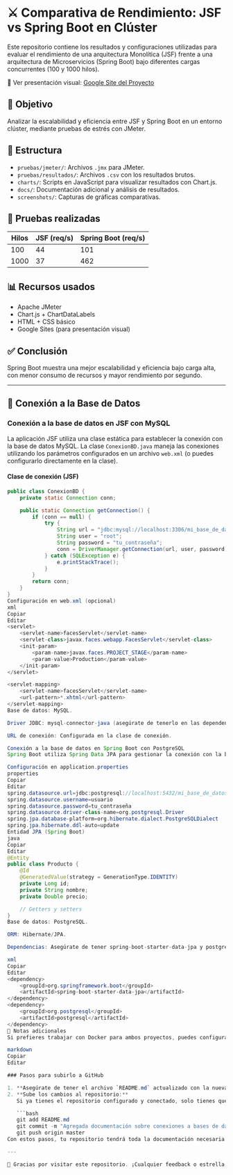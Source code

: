 # ⚔️ Comparativa de Rendimiento: JSF vs Spring Boot en Clúster

Este repositorio contiene los resultados y configuraciones utilizadas para evaluar el rendimiento de una arquitectura Monolítica (JSF) frente a una arquitectura de Microservicios (Spring Boot) bajo diferentes cargas concurrentes (100 y 1000 hilos).

🔗 Ver presentación visual: [Google Site del Proyecto](https://sites.google.com/view/jsfspring/inicio)

## 📌 Objetivo

Analizar la escalabilidad y eficiencia entre JSF y Spring Boot en un entorno clúster, mediante pruebas de estrés con JMeter.

## 🔧 Estructura

- `pruebas/jmeter/`: Archivos `.jmx` para JMeter.
- `pruebas/resultados/`: Archivos `.csv` con los resultados brutos.
- `charts/`: Scripts en JavaScript para visualizar resultados con Chart.js.
- `docs/`: Documentación adicional y análisis de resultados.
- `screenshots/`: Capturas de gráficas comparativas.

## 🧪 Pruebas realizadas

| Hilos | JSF (req/s) | Spring Boot (req/s) |
|-------|-------------|---------------------|
| 100   | 44          | 101                 |
| 1000  | 37          | 462                 |

## 📊 Recursos usados

- Apache JMeter
- Chart.js + ChartDataLabels
- HTML + CSS básico
- Google Sites (para presentación visual)

## ✅ Conclusión

Spring Boot muestra una mejor escalabilidad y eficiencia bajo carga alta, con menor consumo de recursos y mayor rendimiento por segundo.

---

## 🔌 Conexión a la Base de Datos

### Conexión a la base de datos en **JSF** con **MySQL**

La aplicación JSF utiliza una clase estática para establecer la conexión con la base de datos MySQL. La clase `ConexionBD.java` maneja las conexiones utilizando los parámetros configurados en un archivo `web.xml` (o puedes configurarlo directamente en la clase).

#### **Clase de conexión (JSF)**

```java
public class ConexionBD {
    private static Connection conn;

    public static Connection getConnection() {
        if (conn == null) {
            try {
                String url = "jdbc:mysql://localhost:3306/mi_base_de_datos";
                String user = "root";
                String password = "tu_contraseña";
                conn = DriverManager.getConnection(url, user, password);
            } catch (SQLException e) {
                e.printStackTrace();
            }
        }
        return conn;
    }
}
Configuración en web.xml (opcional)
xml
Copiar
Editar
<servlet>
    <servlet-name>facesServlet</servlet-name>
    <servlet-class>javax.faces.webapp.FacesServlet</servlet-class>
    <init-param>
        <param-name>javax.faces.PROJECT_STAGE</param-name>
        <param-value>Production</param-value>
    </init-param>
</servlet>

<servlet-mapping>
    <servlet-name>facesServlet</servlet-name>
    <url-pattern>*.xhtml</url-pattern>
</servlet-mapping>
Base de datos: MySQL.

Driver JDBC: mysql-connector-java (asegúrate de tenerlo en las dependencias de tu pom.xml o lib).

URL de conexión: Configurada en la clase de conexión.

Conexión a la base de datos en Spring Boot con PostgreSQL
Spring Boot utiliza Spring Data JPA para gestionar la conexión con la base de datos PostgreSQL a través de Hibernate. En el archivo application.properties se configura la conexión con la base de datos.

Configuración en application.properties
properties
Copiar
Editar
spring.datasource.url=jdbc:postgresql://localhost:5432/mi_base_de_datos
spring.datasource.username=usuario
spring.datasource.password=tu_contraseña
spring.datasource.driver-class-name=org.postgresql.Driver
spring.jpa.database-platform=org.hibernate.dialect.PostgreSQLDialect
spring.jpa.hibernate.ddl-auto=update
Entidad JPA (Spring Boot)
java
Copiar
Editar
@Entity
public class Producto {
    @Id
    @GeneratedValue(strategy = GenerationType.IDENTITY)
    private Long id;
    private String nombre;
    private Double precio;

    // Getters y setters
}
Base de datos: PostgreSQL.

ORM: Hibernate/JPA.

Dependencias: Asegúrate de tener spring-boot-starter-data-jpa y postgresql en tu pom.xml.

xml
Copiar
Editar
<dependency>
    <groupId>org.springframework.boot</groupId>
    <artifactId>spring-boot-starter-data-jpa</artifactId>
</dependency>
<dependency>
    <groupId>org.postgresql</groupId>
    <artifactId>postgresql</artifactId>
</dependency>
📝 Notas adicionales
Si prefieres trabajar con Docker para ambos proyectos, puedes configurar contenedores separados para JSF con MySQL y Spring Boot con PostgreSQL. Los archivos necesarios están incluidos en la carpeta docker/ para Spring Boot, y puedes seguir una estructura similar para JSF.

markdown
Copiar
Editar

### Pasos para subirlo a GitHub

1. **Asegúrate de tener el archivo `README.md` actualizado con la nueva información.**
2. **Sube los cambios al repositorio:**
   Si ya tienes el repositorio configurado y conectado, solo tienes que agregar, hacer commit y subir los cambios:

   ```bash
   git add README.md
   git commit -m "Agregada documentación sobre conexiones a bases de datos en JSF y Spring Boot"
   git push origin master
Con estos pasos, tu repositorio tendrá toda la documentación necesaria para que otros puedan entender cómo conectar los proyectos con las bases de datos MySQL y PostgreSQL.

---

🙌 Gracias por visitar este repositorio. ¡Cualquier feedback o estrella es bienvenida!

